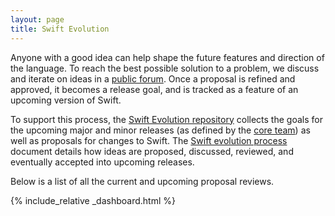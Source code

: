 ```yaml
---
layout: page
title: Swift Evolution
---
```


Anyone with a good idea can help shape the future features and direction of the language.
To reach the best possible solution to a problem,
we discuss and iterate on ideas in a
[public forum](/community/#swift-evolution).
Once a proposal is refined and approved,
it becomes a release goal,
and is tracked as a feature of an upcoming version of Swift.

To support this process,
the [Swift Evolution repository](https://github.com/swiftlang/swift-evolution)
collects the goals for the upcoming major and minor releases
(as defined by the [core team](/community/#core-team))
as well as proposals for changes to Swift.
The [Swift evolution process](https://github.com/swiftlang/swift-evolution/blob/main/process.md) document details how ideas are
proposed, discussed, reviewed, and eventually accepted into upcoming releases.

Below is a list of all the current and upcoming proposal reviews.

{% include_relative _dashboard.html %}
